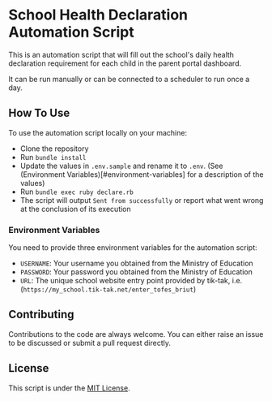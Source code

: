 # School Health Declaration Automation Script

This is an automation script that will fill out the school's daily health declaration requirement for each child in the parent portal dashboard.

It can be run manually or can be connected to a scheduler to run once a day.

## How To Use

To use the automation script locally on your machine:

* Clone the repository
* Run `bundle install`
* Update the values in `.env.sample` and rename it to `.env`. (See (Environment Variables)[#environment-variables] for a description of the values)
* Run `bundle exec ruby declare.rb`
* The script will output `Sent from successfully` or report what went wrong at the conclusion of its execution

### Environment Variables

You need to provide three environment variables for the automation script:

* `USERNAME`: Your username you obtained from the Ministry of Education
* `PASSWORD`: Your password you obtained from the Ministry of Education
* `URL`: The unique school website entry point provided by tik-tak, i.e. (`https://my_school.tik-tak.net/enter_tofes_briut`)

## Contributing

Contributions to the code are always welcome. You can either raise an issue to be discussed or submit a pull request directly. 

## License

This script is under the [MIT License](LICENSE.txt).